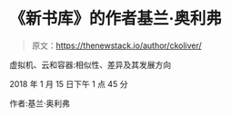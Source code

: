 # 《新书库》的作者基兰·奥利弗

> 原文：<https://thenewstack.io/author/ckoliver/>

虚拟机、云和容器:相似性、差异及其发展方向

2018 年 1 月 15 日下午 1 点 45 分

作者:基兰·奥利弗